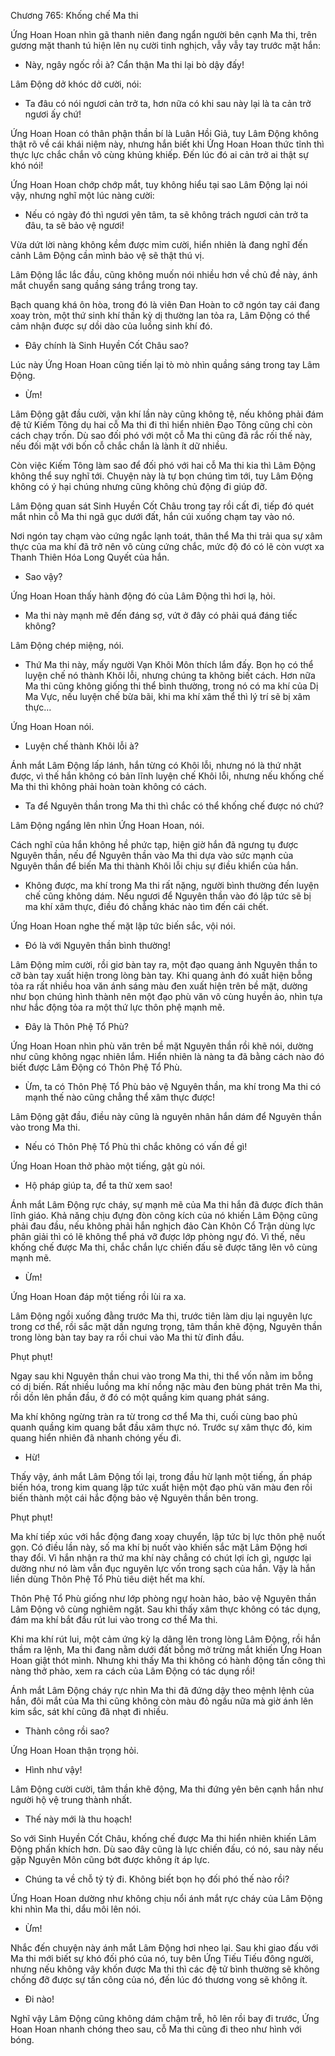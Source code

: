 




Chương 765: Khống chế Ma thi


Ứng Hoan Hoan nhìn gã thanh niên đang ngẩn người bên cạnh Ma thi, trên gương mặt thanh tú hiện lên nụ cười tinh nghịch, vẫy vẫy tay trước mặt hắn:

- Này, ngây ngốc rồi à? Cẩn thận Ma thi lại bò dậy đấy!

Lâm Động dở khóc dở cười, nói:

- Ta đâu có nói ngươi cản trở ta, hơn nữa có khi sau này lại là ta cản trở ngươi ấy chứ!

Ứng Hoan Hoan có thân phận thần bí là Luân Hồi Giả, tuy Lâm Động không thật rõ về cái khái niệm này, nhưng hắn biết khi Ứng Hoan Hoan thức tỉnh thì thực lực chắc chắn vô cùng khủng khiếp. Đến lúc đó ai cản trở ai thật sự khó nói!

Ứng Hoan Hoan chớp chớp mắt, tuy không hiểu tại sao Lâm Động lại nói vậy, nhưng nghĩ một lúc nàng cười:

- Nếu có ngày đó thì ngươi yên tâm, ta sẽ không trách ngươi cản trở ta đâu, ta sẽ bảo vệ ngươi!

Vừa dứt lời nàng không kềm được mỉm cười, hiển nhiên là đang nghĩ đến cảnh Lâm Động cần mình bảo vệ sẽ thật thú vị.

Lâm Động lắc lắc đầu, cũng không muốn nói nhiều hơn về chủ đề này, ánh mắt chuyển sang quầng sáng trắng trong tay.

Bạch quang khá ôn hòa, trong đó là viên Đan Hoàn to cỡ ngón tay cái đang xoay tròn, một thứ sinh khí thần kỳ dị thường lan tỏa ra, Lâm Động có thể cảm nhận được sự dồi dào của luồng sinh khí đó.

- Đây chính là Sinh Huyền Cốt Châu sao?

Lúc này Ứng Hoan Hoan cũng tiến lại tò mò nhìn quầng sáng trong tay Lâm Động.

- Ừm!

Lâm Động gật đầu cười, vận khí lần này cũng không tệ, nếu không phải đám đệ tử Kiếm Tông dụ hai cỗ Ma thi đi thì hiển nhiên Đạo Tông cũng chỉ còn cách chạy trốn. Dù sao đối phó với một cỗ Ma thi cũng đã rắc rối thế này, nếu đối mặt với bốn cỗ chắc chắn là lành ít dữ nhiều.

Còn việc Kiếm Tông làm sao để đối phó với hai cỗ Ma thi kia thì Lâm Động không thể suy nghĩ tới. Chuyện này là tự bọn chúng tìm tới, tuy Lâm Động không có ý hại chúng nhưng cũng không chủ động đi giúp đỡ.

Lâm Động quan sát Sinh Huyền Cốt Châu trong tay rồi cất đi, tiếp đó quét mắt nhìn cỗ Ma thi ngã gục dưới đất, hắn cúi xuống chạm tay vào nó.

Nơi ngón tay chạm vào cứng ngắc lạnh toát, thân thể Ma thi trải qua sự xâm thực của ma khí đã trở nên vô cùng cứng chắc, mức độ đó có lẽ còn vượt xa Thanh Thiên Hóa Long Quyết của hắn.

- Sao vậy?

Ứng Hoan Hoan thấy hành động đó của Lâm Động thì hơi lạ, hỏi.

- Ma thi này mạnh mẽ đến đáng sợ, vứt ở đây có phải quá đáng tiếc không?

Lâm Động chép miệng, nói.

- Thứ Ma thi này, mấy người Vạn Khôi Môn thích lắm đấy. Bọn họ có thể luyện chế nó thành Khôi lỗi, nhưng chúng ta không biết cách. Hơn nữa Ma thi cũng không giống thi thể bình thường, trong nó có ma khí của Dị Ma Vực, nếu luyện chế bừa bãi, khi ma khí xâm thể thì lý trí sẽ bị xâm thực…

Ứng Hoan Hoan nói.

- Luyện chế thành Khôi lỗi à?

Ánh mắt Lâm Động lấp lánh, hắn từng có Khôi lỗi, nhưng nó là thứ nhặt được, vì thế hắn không có bản lĩnh luyện chế Khôi lỗi, nhưng nếu khống chế Ma thi thì không phải hoàn toàn không có cách.

- Ta để Nguyên thần trong Ma thi thì chắc có thể khống chế được nó chứ?

Lâm Động ngẩng lên nhìn Ứng Hoan Hoan, nói.

Cách nghĩ của hắn không hề phức tạp, hiện giờ hắn đã ngưng tụ được Nguyên thần, nếu để Nguyên thần vào Ma thi dựa vào sức mạnh của Nguyên thần để biến Ma thi thành Khôi lỗi chịu sự điều khiển của hắn.

- Không được, ma khí trong Ma thi rất nặng, người bình thường đến luyện chế cũng không dám. Nếu ngươi để Nguyên thần vào đó lập tức sẽ bị ma khí xâm thực, điều đó chẳng khác nào tìm đến cái chết.

Ứng Hoan Hoan nghe thế mặt lập tức biến sắc, vội nói.

- Đó là với Nguyên thần bình thường!

Lâm Động mỉm cười, rồi giơ bàn tay ra, một đạo quang ảnh Nguyên thần to cỡ bàn tay xuất hiện trong lòng bàn tay. Khi quang ảnh đó xuất hiện bỗng tỏa ra rất nhiều hoa văn ánh sáng màu đen xuất hiện trên bề mặt, dường như bọn chúng hình thành nên một đạo phù văn vô cùng huyền ảo, nhìn tựa như hắc động tỏa ra một thứ lực thôn phệ mạnh mẽ.

- Đây là Thôn Phệ Tổ Phù?

Ứng Hoan Hoan nhìn phù văn trên bề mặt Nguyên thần rồi khẽ nói, dường như cũng không ngạc nhiên lắm. Hiển nhiên là nàng ta đã bằng cách nào đó biết được Lâm Động có Thôn Phệ Tổ Phù.

- Ừm, ta có Thôn Phệ Tổ Phù bảo vệ Nguyên thần, ma khí trong Ma thi có mạnh thế nào cũng chẳng thể xâm thực được!

Lâm Động gật đầu, điều này cũng là nguyên nhân hắn dám để Nguyên thần vào trong Ma thi.

- Nếu có Thôn Phệ Tổ Phù thì chắc không có vấn đề gì!

Ứng Hoan Hoan thở phào một tiếng, gật gù nói.

- Hộ pháp giúp ta, để ta thử xem sao!

Ánh mắt Lâm Động rực cháy, sự mạnh mẽ của Ma thi hắn đã được đích thân lĩnh giáo. Khả năng chịu đựng đòn công kích của nó khiến Lâm Động cũng phải đau đầu, nếu không phải hắn nghịch đảo Càn Khôn Cổ Trận dùng lực phân giải thì có lẽ không thể phá vỡ được lớp phòng ngự đó. Vì thế, nếu khống chế được Ma thi, chắc chắn lực chiến đấu sẽ được tăng lên vô cùng mạnh mẽ.

- Ừm!

Ứng Hoan Hoan đáp một tiếng rồi lùi ra xa.

Lâm Động ngồi xuống đằng trước Ma thi, trước tiên làm dịu lại nguyên lực trong cơ thể, rồi sắc mặt dần ngưng trọng, tâm thần khẽ động, Nguyên thần trong lòng bàn tay bay ra rồi chui vào Ma thi từ đỉnh đầu.

Phụt phụt!

Ngay sau khi Nguyên thần chui vào trong Ma thi, thi thể vốn nằm im bỗng có dị biến. Rất nhiều luồng ma khí nồng nặc màu đen bùng phát trên Ma thi, rồi dồn lên phần đầu, ở đó có một quầng kim quang phát sáng.

Ma khí không ngừng tràn ra từ trong cơ thể Ma thi, cuối cùng bao phủ quanh quầng kim quang bắt đầu xâm thực nó. Trước sự xâm thực đó, kim quang hiển nhiên đã nhanh chóng yếu đi.

- Hừ!

Thấy vậy, ánh mắt Lâm Động tối lại, trong đầu hừ lạnh một tiếng, ấn pháp biến hóa, trong kim quang lập tức xuất hiện một đạo phù văn màu đen rồi biến thành một cái hắc động bảo vệ Nguyên thần bên trong.

Phụt phụt!

Ma khí tiếp xúc với hắc động đang xoay chuyển, lập tức bị lực thôn phệ nuốt gọn. Có điều lần này, số ma khí bị nuốt vào khiến sắc mặt Lâm Động hơi thay đổi. Vì hắn nhận ra thứ ma khí này chẳng có chút lợi ích gì, ngược lại dường như nó làm vẫn đục nguyên lực vốn trong sạch của hắn. Vậy là hắn liền dùng Thôn Phệ Tổ Phù tiêu diệt hết ma khí.

Thôn Phệ Tổ Phù giống như lớp phòng ngự hoàn hảo, bảo vệ Nguyên thần Lâm Động vô cùng nghiêm ngặt. Sau khi thấy xâm thực không có tác dụng, đám ma khí bắt đầu rút lui vào trong cơ thể Ma thi.

Khi ma khí rút lui, một cảm ứng kỳ lạ dâng lên trong lòng Lâm Động, rồi hắn thầm ra lệnh, Ma thi đang nằm dưới đất bỗng mở trừng mắt khiến Ứng Hoan Hoan giật thót mình. Nhưng khi thấy Ma thi không có hành động tấn công thì nàng thở phào, xem ra cách của Lâm Động có tác dụng rồi!

Ánh mắt Lâm Động cháy rực nhìn Ma thi đã đứng dậy theo mệnh lệnh của hắn, đôi mắt của Ma thi cũng không còn màu đỏ ngầu nữa mà giờ ánh lên kim sắc, sát khí cũng đã nhạt đi nhiều.

- Thành công rồi sao?

Ứng Hoan Hoan thận trọng hỏi.

- Hình như vậy!

Lâm Động cười cười, tâm thần khẽ động, Ma thi đứng yên bên cạnh hắn như người hộ vệ trung thành nhất.

- Thế này mới là thu hoạch!

So với Sinh Huyền Cốt Châu, khống chế được Ma thi hiển nhiên khiến Lâm Động phấn khích hơn. Dù sao đây cũng là lực chiến đấu, có nó, sau này nếu gặp Nguyên Môn cũng bớt được không ít áp lực.

- Chúng ta về chỗ tỷ tỷ đi. Không biết bọn họ đối phó thế nào rồi?

Ứng Hoan Hoan dường như không chịu nổi ánh mắt rực cháy của Lâm Động khi nhìn Ma thi, dẩu môi lên nói.

- Ừm!

Nhắc đến chuyện này ánh mắt Lâm Động hơi nheo lại. Sau khi giao đấu với Ma thi mới biết sự khó đối phó của nó, tuy bên Ứng Tiếu Tiếu đông người, nhưng nếu không vây khốn được Ma thi thì các đệ tử bình thường sẽ không chống đỡ được sự tấn công của nó, đến lúc đó thương vong sẽ không ít.

- Đi nào!

Nghĩ vậy Lâm Động cũng không dám chậm trễ, hô lên rồi bay đi trước, Ứng Hoan Hoan nhanh chóng theo sau, cỗ Ma thi cũng đi theo như hình với bóng.




